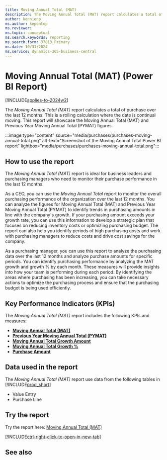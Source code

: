 ```yaml
---
title: Moving Annual Total (MAT)
description: The Moving Annual Total (MAT) report calculates a total of purchase over the last 12 months.
author: kennienp
ms.author: kepontop
ms.reviewer:
ms.topic: conceptual
ms.search.keywords: reporting
ms.search.form: 37013_Primary
ms.date: 10/31/2024
ms.service: dynamics-365-business-central
---
```


# Moving Annual Total (MAT) (Power BI Report)

[!INCLUDE[applies-to-2024w2](includes/applies-to-2024w2.md)]

The *Moving Annual Total (MAT)* report calculates a total of purchase over the last 12 months. This is a rolling calculation where the date is continual moving. This report will showcase the Moving Annual Total (MAT) and Previous Year Moving Annual Total (PYMAT) figures.

:::image type="content" source="media/purchases/purchases-moving-annual-total.png" alt-text="Screenshot of the Moving Annual Total Power BI report" lightbox="media/purchases/purchases-moving-annual-total.png":::

## How to use the report

The *Moving Annual Total (MAT)* report is ideal for business leaders and purchasing managers who need to monitor their purchase performance in the last 12 months.
  
As a CEO, you can use the *Moving Annual Total* report to monitor the overall purchasing performance of the organization over the last 12 months. You can analyze the figures for Moving Annual Total (MAT) and Previous Year Moving Annual Total (PYMAT) to identify trends in purchasing amounts in line with the company's growth. If your purchasing amount exceeds your growth rate, you can use this information to develop a strategic plan that focuses on reducing inventory costs or optimizing purchasing budget. The report can also help you identify periods of high purchasing costs and work with purchasing managers to reduce costs and drive cost savings for the company.

As a purchasing manager, you can use this report to analyze the purchasing data over the last 12 months and analyze purchase amounts for specific periods. You can identify purchasing performance by analyzing the MAT growth and growth % by each month. These measures will provide insights into how your team is performing during each period. By identifying the areas where purchasing has been increasing, you can take necessary actions to optimize the purchasing process and ensure that the purchasing budget is being used efficiently.

## Key Performance Indicators (KPIs)

The *Moving Annual Total (MAT)* report includes the following KPIs and measures:

- [**Moving Annual Total (MAT)**](####)
- [**Previous Year Moving Annual Total (PYMAT)**](####)
- [**Moving Annual Total Growth Amount**](####)
- [**Moving Annual Total Growth %**](####)
- [**Purchase Amount**](####)

## Data used in the report

The *Moving Annual Total (MAT)* report use data from the following tables in [!INCLUDE[prod_short](includes/prod_short.md)]

- Value Entry
- Purchase Line

## Try the report

Try the report here: [Moving Annual Total (MAT)](https://businesscentral.dynamics.com?page=37013)

[!INCLUDE[ctrl-right-click-to-open-in-new-tab](includes/ctrl-right-click-to-open-in-new-tab.md)]

## See also

